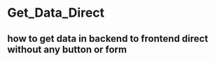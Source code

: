 # Get_Data_Direct
## how to get data in backend to frontend direct without any button or form


<template>
    <vx-card>
        <h4 class="mb-4">KYC Non Approval Reports</h4>
        <div>
            <!-- <vs-button>
                <vue-json-to-csv :json-data=jsondata>Export CSV</vue-json-to-csv>
            </vs-button> -->
             <vs-button class="m-3" style="float:right" :disabled="kycreport == ''">
                <vue-json-to-csv :json-data=kycreport>Export CSV</vue-json-to-csv>
            </vs-button>
        </div>

        <div class="mb-4" ref="content">
            <vs-table stripe search :data="kycreport" :max-items="this.kycData.per_page" pagination>
                <template slot="thead"> 
                    <vs-th>No</vs-th> 
                    <vs-th>Agency Name</vs-th> 
                    <vs-th>Agency Email</vs-th>  
                    <vs-th>Agents Name</vs-th>  
                    <vs-th>Agents Email</vs-th>  
                    <vs-th>Country</vs-th>  
                    <vs-th>Phone Number</vs-th>  
                    <vs-th>Business Type</vs-th>  
                    <vs-th>Business Category</vs-th>  
                </template> 
                <template slot-scope="{data}"> 
                    <vs-tr :key="index" v-for="(tr, index) in data">
                        <vs-td>{{ index+1 }}</vs-td>
                        <vs-td>{{ tr.agency_name }}</vs-td>
                        <vs-td>{{ tr.agency_email}}</vs-td>
                        <vs-td>{{ tr.agent_name}}</vs-td>
                        <vs-td>{{ tr.agent_email}}</vs-td>
                        <vs-td>{{ tr.country}}</vs-td>
                        <vs-td>{{ tr.agency_phone}}</vs-td>
                        <vs-td>-</vs-td>
                        <vs-td>{{ tr.business_category}}</vs-td>
                    </vs-tr> 
                </template> 
            </vs-table> 
        </div>
    </vx-card>
</template>

<script>
import axios from 'axios'; 
import VueJsonToCsv from 'vue-json-to-csv';
export default {
    name:"KYC-Report",
    components:{
        VueJsonToCsv
    },
    data(){
        return{
            kycreport: [],
            kycData: [],
        }
    },
    methods:{
        loadData() {
            axios.post('/agent/kycreport')
            .then((res) => {
                this.kycreport = JSON.parse(JSON.stringify(res.data.result.data));
                this.kycData = JSON.parse(JSON.stringify(res.data.result));
                console.log(this.kycreport)
                console.log(this.kycData)
            });
        },
       
    },
    mounted() {
        this.loadData();
    },
}
</script>

